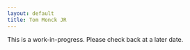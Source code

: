 ```yaml
---
layout: default
title: Tom Monck JR
---
```


This is a work-in-progress. Please check back at a later date.